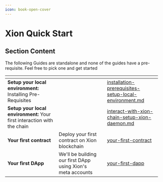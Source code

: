 ```yaml
---
icon: book-open-cover
---
```


# Xion Quick Start

## Section Content

The following Guides are standalone and none of the guides have a pre-requisite. Feel free to pick one and get started

<table data-view="cards"><thead><tr><th></th><th></th><th></th><th data-hidden data-card-target data-type="content-ref"></th></tr></thead><tbody><tr><td><strong>Setup your local environment:</strong> Installing Pre-Requisites</td><td></td><td></td><td><a href="setup-local-environment/installation-prerequisites-setup-local-environment.md">installation-prerequisites-setup-local-environment.md</a></td></tr><tr><td><strong>Setup your local environment:</strong> Your first interaction with the chain</td><td></td><td></td><td><a href="setup-local-environment/interact-with-xion-chain-setup-xion-daemon.md">interact-with-xion-chain-setup-xion-daemon.md</a></td></tr><tr><td><strong>Your first contract</strong></td><td>Deploy your first contract on Xion blockchain</td><td></td><td><a href="your-first-contract/">your-first-contract</a></td></tr><tr><td><strong>Your first DApp</strong></td><td>We'll be building our first DApp using Xion's meta accounts</td><td></td><td><a href="your-first-dapp/">your-first-dapp</a></td></tr></tbody></table>
